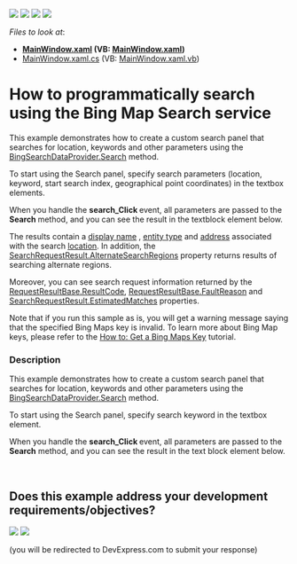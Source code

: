 <!-- default badges list -->
![](https://img.shields.io/endpoint?url=https://codecentral.devexpress.com/api/v1/VersionRange/128571768/21.1.5%2B)
[![](https://img.shields.io/badge/Open_in_DevExpress_Support_Center-FF7200?style=flat-square&logo=DevExpress&logoColor=white)](https://supportcenter.devexpress.com/ticket/details/E4238)
[![](https://img.shields.io/badge/📖_How_to_use_DevExpress_Examples-e9f6fc?style=flat-square)](https://docs.devexpress.com/GeneralInformation/403183)
[![](https://img.shields.io/badge/💬_Leave_Feedback-feecdd?style=flat-square)](#does-this-example-address-your-development-requirementsobjectives)
<!-- default badges end -->
<!-- default file list -->
*Files to look at*:

* **[MainWindow.xaml](./CS/DXMapExample/MainWindow.xaml) (VB: [MainWindow.xaml](./VB/DXMapExample/MainWindow.xaml))**
* [MainWindow.xaml.cs](./CS/DXMapExample/MainWindow.xaml.cs) (VB: [MainWindow.xaml.vb](./VB/DXMapExample/MainWindow.xaml.vb))
<!-- default file list end -->
# How to  programmatically search using the Bing Map Search service


<p>This example demonstrates how to create a custom search panel that searches for location, keywords and other parameters using the  <a href="http://documentation.devexpress.com/#WPF/DevExpressXpfMapBingSearchDataProvider_Searchtopic"><u>BingSearchDataProvider.Search</u></a> method.</p><p>To start using the Search panel,  specify search parameters (location, keyword, start search index, geographical point coordinates) in the textbox elements. </p><p>When you handle the <strong>sear</strong><strong>ch</strong><strong>_Click </strong>event, all parameters are passed to the<strong> Search</strong><strong> </strong><strong> </strong>method, and you can see the result in the textblock element below. </p><p>The  results contain a  <a href="http://documentation.devexpress.com/#WPF/DevExpressXpfMapLocationInformation_DisplayNametopic"><u>display name</u></a> , <a href="http://documentation.devexpress.com/#WPF/DevExpressXpfMapLocationInformation_EntityTypetopic"><u>entity type</u></a> and   <a href="http://documentation.devexpress.com/#WPF/DevExpressXpfMapLocationInformation_Addresstopic"><u>address</u></a> associated with the search  <a href="http://documentation.devexpress.com/#WPF/DevExpressXpfMapSearchRequestResult_Locationtopic"><u>location</u></a>.  In addition,  the <a href="http://documentation.devexpress.com/#WPF/DevExpressXpfMapSearchRequestResult_AlternateSearchRegionstopic"><u>SearchRequestResult.AlternateSearchRegions</u></a>  property returns results of searching alternate regions. </p><p>Moreover, you can see  search request  information  returned by the <a href="http://documentation.devexpress.com/#WPF/DevExpressXpfMapRequestResultBase_ResultCodetopic"><u>RequestResultBase.ResultCode</u></a>, <a href="http://documentation.devexpress.com/#WPF/DevExpressXpfMapRequestResultBase_FaultReasontopic"><u>RequestResultBase.FaultReason</u></a> and  <a href="http://documentation.devexpress.com/#WPF/DevExpressXpfMapSearchRequestResult_EstimatedMatchestopic"><u>SearchRequestResult.EstimatedMatches</u></a> properties. </p><p>Note that if you run this sample as is, you will get a warning message saying that the specified Bing Maps key is invalid. To learn more about Bing Map keys, please refer to the <a href="http://documentation.devexpress.com/#WPF/CustomDocument10974"><u>How to: Get a Bing Maps Key</u></a>  tutorial.</p>


<h3>Description</h3>

<p>This example demonstrates how to create a custom search panel that searches for location, keywords and other parameters using the <a href="http://documentation.devexpress.com/#WPF/DevExpressXpfMapBingSearchDataProvider_Searchtopic"><u>BingSearchDataProvider.Search</u></a> method.</p>
<p>To start using the Search panel, specify search keyword in the textbox element.</p>
<p>When you handle the <strong>sear</strong><strong>ch</strong><strong>_Click </strong>event, all parameters are passed to the<strong> Search</strong> method, and you can see the result in the text block element below.</p>

<br/>


<!-- feedback -->
## Does this example address your development requirements/objectives?

[<img src="https://www.devexpress.com/support/examples/i/yes-button.svg"/>](https://www.devexpress.com/support/examples/survey.xml?utm_source=github&utm_campaign=wpf-map-programmatically-search-with-the-bing-map-search-service&~~~was_helpful=yes) [<img src="https://www.devexpress.com/support/examples/i/no-button.svg"/>](https://www.devexpress.com/support/examples/survey.xml?utm_source=github&utm_campaign=wpf-map-programmatically-search-with-the-bing-map-search-service&~~~was_helpful=no)

(you will be redirected to DevExpress.com to submit your response)
<!-- feedback end -->
